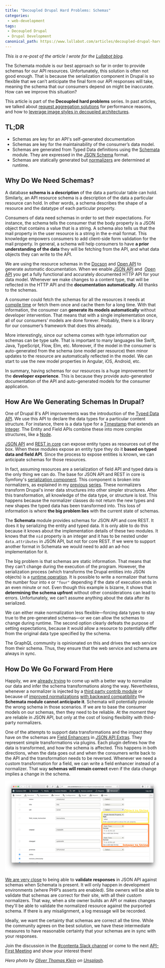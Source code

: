 ```yaml
---
title: "Decoupled Drupal Hard Problems: Schemas"
categories:
 - web-development
tags:
 - Decoupled Drupal
 - Drupal Development
canonical_path: https://www.lullabot.com/articles/decoupled-drupal-hard-problems-image-styles
---
```

_This is a re-post of the article I wrote for the [Lullabot blog](https://www.lullabot.com/articles/decoupled-drupal-hard-problems-schemas)._

The Schemata module is our best approach so far in order to provide schemas for our API resources. Unfortunately, this solution is often not good enough. That is because the serialization component in Drupal is so flexible that we can’t anticipate the final form our API responses will take, meaning the schema that our consumers depend on might be inaccurate. How can we improve this situation?
<!-- more -->
This article is part of the <strong>Decoupled hard problems</strong> series. In past articles, we talked about <a href="/node/1614">request aggregation solutions</a> for performance reasons, and how to <a href="/node/1631">leverage image styles in decoupled architectures</a>.

<h2>TL;DR</h2>

<ul>
	<li>Schemas are key for an API's self-generated documentation</li>
	<li>Schemas are key for the maintainability of the consumer’s data model.</li>
	<li>Schemas are generated from Typed Data definitions using the <a href="https://www.drupal.org/project/schemata">Schemata</a> module. They are expressed in the <a href="http://json-schema.org">JSON Schema</a> format.</li>
	<li>Schemas are statically generated but <a href="https://www.lullabot.com/articles/using-the-serialization-system-in-drupal">normalizers</a> are determined at runtime.</li>
</ul>

<h2>Why Do We Need Schemas?</h2>

A database <strong>schema is a description</strong> of the data a particular table can hold. Similarly, an API resource schema is a description of the data a particular resource can hold. In other words, a schema describes the shape of a resource and the datatype of each particular property.

Consumers of data need schemas in order to set their expectations. For instance, the schema tells the consumer that the body property is a JSON object that contains a value that is a string. A schema also tells us that the mail property in the user resource is a string in the e-mail format. This knowledge empowers consumers to add client-side form validation for the mail property. In general, a schema will help consumers to have <strong>a prior understanding of the data</strong> they will be fetching from the API, and what data objects they can write to the API.

We are using the resource schemas in the <a href="https://www.drupal.org/project/docson">Docson</a> and <a href="https://www.drupal.org/project/openapi">Open API</a> to generate automatic documentation. When we enable <a href="https://www.drupal.org/project/jsonapi">JSON API</a> and &nbsp;<a href="https://www.drupal.org/project/openapi">Open API</a> you get a fully functional and accurately documented HTTP API for your data model. Whenever we make changes to a content type, that will be reflected in the HTTP API and the <strong>documentation automatically</strong>. All thanks to the schemas.

A consumer could fetch the schemas for all the resources it needs at <a href="https://en.wikipedia.org/wiki/Compile_time">compile time</a> or fetch them once and cache them for a long time. With that information, the consumer can <strong>generate its models automatically</strong> without developer intervention. That means that with a single implementation once, all of our consumers’ models are done forever. Probably, there is a library for our consumer’s framework that does this already.

More interestingly, since our schema comes with type information our schemas can be type safe. That is important to many languages like Swift, Java, TypeScript, Flow, Elm, etc. Moreover, if the model in the consumer is auto-generated from the schema (one model per resource) then minor updates to the resource are automatically reflected in the model. We can start to use the new model properties in Angular, iOS, Android, etc.

In summary, having schemas for our resources is a huge improvement for the <strong>developer experience</strong>. This is because they provide auto-generated documentation of the API and auto-generated models for the consumer application.

<h2>How Are We Generating Schemas In Drupal?</h2>

One of Drupal 8's API improvements was the introduction of the <a href="https://www.drupal.org/docs/8/api/typed-data-api/typed-data-api-overview">Typed Data API</a>. We use this API to declare the data types for a particular content structure. For instance, there is a data type for a <a href="http://cgit.drupalcode.org/drupal/tree/core/lib/Drupal/Core/TypedData/Plugin/DataType/Timestamp.php">Timestamp</a> that extends an <a href="http://cgit.drupalcode.org/drupal/tree/core/lib/Drupal/Core/TypedData/Plugin/DataType/IntegerData.php">Integer</a>. The Entity and Field APIs combine these into more complex structures, like a <a href="http://cgit.drupalcode.org/drupal/tree/core/modules/node/src/Entity/Node.php">Node</a>.

<a href="https://www.drupal.org/project/jsonapi">JSON API</a> and <a href="http://cgit.drupalcode.org/drupal/tree/core/modules/rest/src/Plugin/rest/resource/EntityResource.php">REST in core</a> can expose entity types as resources out of the box. When these modules expose an entity type they do it <strong>based on typed data and field API</strong>. Since the process to expose entities is known, we can anticipate schemas for those resources.

In fact, assuming resources are a serialization of field API and typed data is the only thing we can do. The base for JSON API and REST in core is Symfony's <a href="http://symfony.com/doc/current/components/serializer.html">serialization component</a>. This component is broken into normalizers, as explained in my <a href="https://www.lullabot.com/articles/drupal-serialization-step-by-step">previous</a> <a href="https://www.lullabot.com/articles/using-the-serialization-system-in-drupal">series</a>. These normalizers transform Drupal's inner data structures into other simpler structures. After this transformation, all knowledge of the data type, or structure is lost. This happens because the normalizer classes do not return the new types and new shapes the typed data has been transformed into. This loss of information is where <strong>the big problem lies</strong> with the current state of schemas.

The <strong>Schemata</strong> module provides schemas for JSON API and core REST. It does it by serializing the entity and typed data. It is only able to do this because it knows about the implementation details of these two modules. It knows that the <code>nid</code> property is an integer and it has to be nested under <code>data.attributes</code> in JSON API, but not for core REST. If we were to support another format in Schemata we would need to add an ad-hoc implementation for it.

The big problem is that schemas are static information. That means that they can't change during the execution of the program. However, the serialization process (which transforms the Drupal entities into JSON objects) is a <a href="https://en.wikipedia.org/wiki/Run_time_(program_lifecycle_phase)">runtime operation</a>. It is possible to write a normalizer that turns the number four into <code>4</code> or <code>"four"</code> depending if the date of execution ends in an even minute or not. Even though this example is bizarre, it shows that <strong>determining the schema upfront</strong> without other considerations can lead to errors. Unfortunately, we can’t assume anything about the data after its serialized.

We can either make normalization less flexible—forcing data types to stay true to the pre-generated schemas—or we can allow the schemas to change during runtime. The second option clearly defeats the purpose of setting expectations, because it would allow a resource to potentially differ from the original data type specified by the schema.

The GraphQL community is opinionated on this and drives the web service from their schema. Thus, they ensure that the web service and schema are always in sync.

<h2>How Do We Go Forward From Here</h2>

Happily, we are <a href="https://www.drupal.org/node/2575761">already trying</a> to come up with a better way to normalize our data and infer the schema transformations along the way. Nevertheless, whenever a normalizer is injected by a <a href="https://www.drupal.org/node/2887372">third party contrib module</a> or because of <a href="https://www.drupal.org/node/2751325">improved normalizations</a> <a href="https://www.drupal.org/node/2768651">with backward compatibility</a> the <strong>Schemata module cannot anticipate it</strong>. Schemata will potentially provide the wrong schema in those scenarios. If we are to base the consumer models on our schemas, then they need to be reliable. At the moment they are reliable in JSON API, but only at the cost of losing flexibility with third-party normalizers.

One of the attempts to support data transformations and the impact they have on the schemas are <a href="http://cgit.drupalcode.org/jsonapi_extras/tree/src/Plugin/jsonapi/FieldEnhancer/DateTimeEnhancer.php?h=8.x-1.x">Field Enhancers</a> in <a href="https://www.drupal.org/project/jsonapi_extras">JSON API Extras</a>. They represent simple transformations via plugins. Each plugin defines how the data is transformed, and how the schema is affected. This happens in both directions, when the data goes out and when the consumers write back to the API and the transformation needs to be reversed. Whenever we need a custom transformation for a field, we can write a field enhancer instead of a normalizer. That way <strong>schemas will remain correct</strong> even if the data change implies a change in the schema.

![Field Enhancers in JSON API Extras](/assets/images/field-enhancers-know-about-schema-changes.png)

<a href="https://www.drupal.org/node/2917260">We are very close</a> to being able to <strong>validate responses</strong> in JSON API against schemas when Schemata is present. It will only happen in development environments (where PHP’s asserts are enabled). Site owners will be able to validate that schemas are correct for their site, with all their custom normalizers. That way, when a site owner builds an API or makes changes they'll be able to validate the normalized resource against the purported schema. If there is any misalignment, a log message will be recorded.

Ideally, we want the certainty that schemas are correct all the time. While the community agrees on the best solution, we have these intermediate measures to have reasonable certainty that your schemas are in sync with your responses.

Join the discussion in the <a href="http://drupalslack.herokuapp.com/">#contenta Slack channel</a> or come to the next <a href="http://youtube.com/c/Mateu-e0ipso">API-First Meeting</a> and show your interest there!

<em>Hero photo by&nbsp;<a href="https://unsplash.com/photos/U_5BNLNfPn4?utm_source=unsplash&amp;utm_medium=referral&amp;utm_content=creditCopyText">Oliver Thomas Klein</a>&nbsp;on&nbsp;<a href="https://unsplash.com/?utm_source=unsplash&amp;utm_medium=referral&amp;utm_content=creditCopyText">Unsplash</a>.</em>
